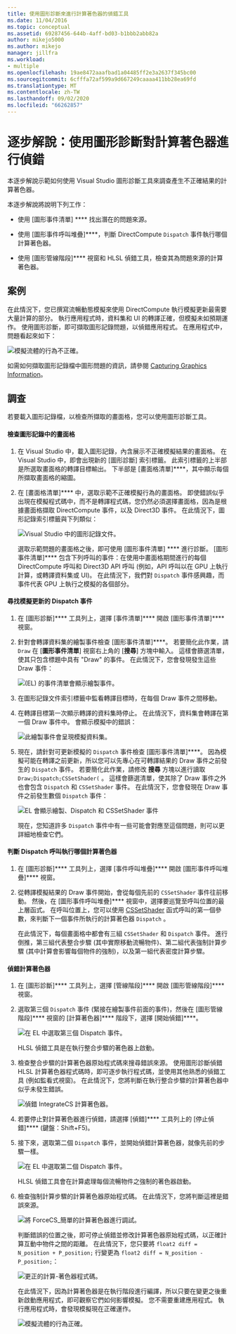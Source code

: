 ```yaml
---
title: 使用圖形診斷來進行計算著色器的偵錯工具
ms.date: 11/04/2016
ms.topic: conceptual
ms.assetid: 69287456-644b-4aff-bd03-b1bbb2abb82a
author: mikejo5000
ms.author: mikejo
manager: jillfra
ms.workload:
- multiple
ms.openlocfilehash: 19ae8472aaafbad1a04485ff2e3a2637f345bc00
ms.sourcegitcommit: 6cfffa72af599a9d667249caaaa411bb28ea69fd
ms.translationtype: MT
ms.contentlocale: zh-TW
ms.lasthandoff: 09/02/2020
ms.locfileid: "66262857"
---
```

# <a name="walkthrough-using-graphics-diagnostics-to-debug-a-compute-shader"></a>逐步解說：使用圖形診斷對計算著色器進行偵錯
本逐步解說示範如何使用 Visual Studio 圖形診斷工具來調查產生不正確結果的計算著色器。

 本逐步解說將說明下列工作：

- 使用 [圖形事件清單] **** 找出潛在的問題來源。

- 使用 [圖形事件呼叫堆疊]****，判斷 DirectCompute `Dispatch` 事件執行哪個計算著色器。

- 使用 [圖形管線階段]**** 視窗和 HLSL 偵錯工具，檢查其為問題來源的計算著色器。

## <a name="scenario"></a>案例
 在此情況下，您已撰寫流暢動態模擬來使用 DirectCompute 執行模擬更新最需要大量計算的部分。 執行應用程式時，資料集和 UI 的轉譯正確，但模擬未如預期運作。 使用圖形診斷，即可擷取圖形記錄問題，以偵錯應用程式。 在應用程式中，問題看起來如下：

 ![模擬流體的行為不正確。](media/gfx_diag_demo_compute_shader_fluid_problem.png "gfx_diag_demo_compute_shader_fluid_problem")

 如需如何擷取圖形記錄檔中圖形問題的資訊，請參閱 [Capturing Graphics Information](capturing-graphics-information.md)。

## <a name="investigation"></a>調查
 若要載入圖形記錄檔，以檢查所擷取的畫面格，您可以使用圖形診斷工具。

#### <a name="to-examine-a-frame-in-a-graphics-log"></a>檢查圖形記錄中的畫面格

1. 在 Visual Studio 中，載入圖形記錄，內含展示不正確模擬結果的畫面格。 在 Visual Studio 中，即會出現新的 [圖形診斷] 索引標籤。 此索引標籤的上半部是所選取畫面格的轉譯目標輸出。 下半部是 [畫面格清單]****，其中顯示每個所擷取畫面格的縮圖。

2. 在 [畫面格清單]**** 中，選取示範不正確模擬行為的畫面格。 即使錯誤似乎出現在模擬程式碼中，而不是轉譯程式碼，您仍然必須選擇畫面格，因為是根據畫面格擷取 DirectCompute 事件，以及 Direct3D 事件。 在此情況下，圖形記錄索引標籤與下列類似：

    ![Visual Studio 中的圖形記錄文件。](media/gfx_diag_demo_compute_shader_fluid_step_1.png "gfx_diag_demo_compute_shader_fluid_step_1")

   選取示範問題的畫面格之後，即可使用 [圖形事件清單] **** 進行診斷。 [圖形事件清單]**** 包含下列呼叫的事件：在使用中畫面格期間進行的每個 DirectCompute 呼叫和 Direct3D API 呼叫 (例如，API 呼叫以在 GPU 上執行計算，或轉譯資料集或 UI)。 在此情況下，我們對 `Dispatch` 事件感興趣，而事件代表 GPU 上執行之模擬的各個部分。

#### <a name="to-find-the-dispatch-event-for-the-simulation-update"></a>尋找模擬更新的 Dispatch 事件

1. 在 [圖形診斷]**** 工具列上，選擇 [事件清單]**** 開啟 [圖形事件清單]**** 視窗。

2. 針對會轉譯資料集的繪製事件檢查 [圖形事件清單]****。 若要簡化此作業，請 `Draw` 在 [**圖形事件清單**] 視窗右上角的 [**搜尋**] 方塊中輸入。 這樣會篩選清單，使其只包含標題中具有 "Draw" 的事件。 在此情況下，您會發現發生這些 Draw 事件：

    ![&#40;EL&#41; 的事件清單會顯示繪製事件。](media/gfx_diag_demo_compute_shader_fluid_step_2.png "gfx_diag_demo_compute_shader_fluid_step_2")

3. 在圖形記錄文件索引標籤中監看轉譯目標時，在每個 Draw 事件之間移動。

4. 在轉譯目標第一次顯示轉譯的資料集時停止。 在此情況下，資料集會轉譯在第一個 Draw 事件中。 會顯示模擬中的錯誤：

    ![此繪製事件會呈現模擬資料集。](media/gfx_diag_demo_compute_shader_fluid_step_3.png "gfx_diag_demo_compute_shader_fluid_step_3")

5. 現在，請針對可更新模擬的 `Dispatch` 事件檢查 [圖形事件清單]****。 因為模擬可能在轉譯之前更新，所以您可以先專心在可轉譯結果的 Draw 事件之前發生的 `Dispatch` 事件。 若要簡化此作業，請修改 **搜尋** 方塊以進行讀取 `Draw;Dispatch;CSSetShader(` 。 這樣會篩選清單，使其除了 Draw 事件之外也會包含 `Dispatch` 和 `CSSetShader` 事件。 在此情況下，您會發現在 Draw 事件之前發生數個 `Dispatch` 事件：

    ![EL 會顯示繪製、Dispatch 和 CSSetShader 事件](media/gfx_diag_demo_compute_shader_fluid_step_4.png "gfx_diag_demo_compute_shader_fluid_step_4")

   現在，您知道許多 `Dispatch` 事件中有一些可能會對應至這個問題，則可以更詳細地檢查它們。

#### <a name="to-determine-which-compute-shader-a-dispatch-call-executes"></a>判斷 Dispatch 呼叫執行哪個計算著色器

1. 在 [圖形診斷]**** 工具列上，選擇 [事件呼叫堆疊]**** 開啟 [圖形事件呼叫堆疊]**** 視窗。

2. 從轉譯模擬結果的 Draw 事件開始，會從每個先前的 `CSSetShader` 事件往前移動。 然後，在 [圖形事件呼叫堆疊]**** 視窗中，選擇要巡覽至呼叫位置的最上層函式。 在呼叫位置上，您可以使用 [CSSetShader](/windows/desktop/api/d3d11/nf-d3d11-id3d11devicecontext-cssetshader) 函式呼叫的第一個參數，來判斷下一個事件所執行的計算著色器 `Dispatch` 。

   在此情況下，每個畫面格中都會有三組 `CSSetShader` 和 `Dispatch` 事件。 進行倒推，第三組代表整合步驟 (其中實際移動流暢物件)、第二組代表強制計算步驟 (其中計算會影響每個物件的強制)，以及第一組代表密度計算步驟。

#### <a name="to-debug-the-compute-shader"></a>偵錯計算著色器

1. 在 [圖形診斷]**** 工具列上，選擇 [管線階段]**** 開啟 [圖形管線階段]**** 視窗。

2. 選取第三個 `Dispatch` 事件 (緊接在繪製事件前面的事件)，然後在 [圖形管線階段]**** 視窗的 [計算著色器]**** 階段下，選擇 [開始偵錯]****。

    ![在 EL 中選取第三個 Dispatch 事件。](media/gfx_diag_demo_compute_shader_fluid_step_6.png "gfx_diag_demo_compute_shader_fluid_step_6")

    HLSL 偵錯工具是在執行整合步驟的著色器上啟動。

3. 檢查整合步驟的計算著色器原始程式碼來搜尋錯誤來源。 使用圖形診斷偵錯 HLSL 計算著色器程式碼時，即可逐步執行程式碼，並使用其他熟悉的偵錯工具 (例如監看式視窗)。 在此情況下，您將判斷在執行整合步驟的計算著色器中似乎未發生錯誤。

    ![偵錯 IntegrateCS 計算著色器。](media/gfx_diag_demo_compute_shader_fluid_step_7.png "gfx_diag_demo_compute_shader_fluid_step_7")

4. 若要停止對計算著色器進行偵錯，請選擇 [偵錯]**** 工具列上的 [停止偵錯]**** (鍵盤：Shift+F5)。

5. 接下來，選取第二個 `Dispatch` 事件，並開始偵錯計算著色器，就像先前的步驟一樣。

    ![在 EL 中選取第二個 Dispatch 事件。](media/gfx_diag_demo_compute_shader_fluid_step_8.png "gfx_diag_demo_compute_shader_fluid_step_8")

    HLSL 偵錯工具會在計算處理每個流暢物件之強制的著色器啟動。

6. 檢查強制計算步驟的計算著色器原始程式碼。 在此情況下，您將判斷這裡是錯誤來源。

    ![將 ForceCS&#95;簡單的計算著色器進行調試。](media/gfx_diag_demo_compute_shader_fluid_step_9.png "gfx_diag_demo_compute_shader_fluid_step_9")

   判斷錯誤的位置之後，即可停止偵錯並修改計算著色器原始程式碼，以正確計算互動中物件之間的距離。 在此情況下，您只要將 `float2 diff = N_position + P_position;` 行變更為 `float2 diff = N_position - P_position;`：

   ![更正的計算&#45;著色器程式碼。](media/gfx_diag_demo_compute_shader_fluid_step_10.png "gfx_diag_demo_compute_shader_fluid_step_10")

   在此情況下，因為計算著色器是在執行階段進行編譯，所以只要在變更之後重新啟動應用程式，即可觀察它們如何影響模擬。 您不需要重建應用程式。 執行應用程式時，會發現模擬現在正確運作。

   ![模擬流體的行為正確。](media/gfx_diag_demo_compute_shader_fluid_resolution.png "gfx_diag_demo_compute_shader_fluid_resolution")